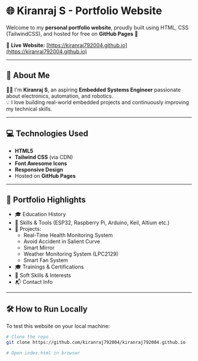 # 🌐 Kiranraj S - Portfolio Website

Welcome to my **personal portfolio website**, proudly built using HTML, CSS (TailwindCSS), and hosted for free on **GitHub Pages** 🚀

🔗 **Live Website:** [https://kiranraj792004.github.io](https://kiranraj792004.github.io)

---

## 📌 About Me

👨‍🎓 I'm **Kiranraj S**, an aspiring **Embedded Systems Engineer** passionate about electronics, automation, and robotics.  
💡 I love building real-world embedded projects and continuously improving my technical skills.

---

## 💻 Technologies Used

- **HTML5**
- **Tailwind CSS** (via CDN)
- **Font Awesome Icons**
- **Responsive Design**
- Hosted on **GitHub Pages**

---

## 📁 Portfolio Highlights

- 🎓 Education History
- 💼 Skills & Tools (ESP32, Raspberry Pi, Arduino, Keil, Altium etc.)
- 🧪 Projects:
  - Real-Time Health Monitoring System
  - Avoid Accident in Salient Curve
  - Smart Mirror
  - Weather Monitoring System (LPC2129)
  - Smart Fan System
- 🎓 Trainings & Certifications
- 🧠 Soft Skills & Interests
- 📬 Contact Info

---

## 🛠️ How to Run Locally

To test this website on your local machine:

```bash
# Clone the repo
git clone https://github.com/kiranraj792004/kiranraj792004.github.io

# Open index.html in browser
